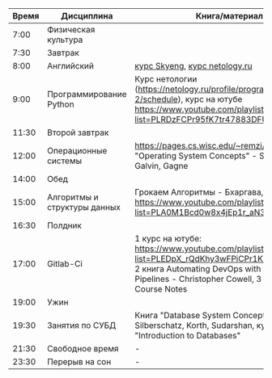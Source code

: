 | Время  | Дисциплина                       | Книга/материал |
|--------|----------------------------------|----------------|
| 7:00   | Физическая культура               |          |
| 7:30   | Завтрак                           |  |
| 8:00   | Английский                        | [курс Skyeng](Skyeng.ru), [курс netology.ru](https://netology.ru/profile/program/eng-it/schedule) |
| 9:00  | Программирование Python           | Курс нетологии (https://netology.ru/profile/program/devpy-2/schedule), курс на ютубе https://www.youtube.com/playlist?list=PLRDzFCPr95fK7tr47883DFUbm4GeOjjc0 | - |
| 11:30   | Второй завтрак                            |  | - |
| 12:00  | Операционные системы              | https://pages.cs.wisc.edu/~remzi/OSTEP/, книга "Operating System Concepts" - Silberschatz, Galvin, Gagne | - |
| 14:00   | Обед                            |  | - |
| 15:00  | Алгоритмы и структуры данных      | Грокаем Алгоритмы - Бхаргава, https://www.youtube.com/playlist?list=PLA0M1Bcd0w8x4jEp1r_aN3xlnlbfx9RQ2 | Перерыв на обед (14:00-15:00) |
| 16:30   | Полдник                            |  | - |
| 17:00  | Gitlab-Ci                         | 1 курс на ютубе: https://www.youtube.com/playlist?list=PLEDpX_rQdKhy3wFPiCPr1KUWE6Xf6EOKx, 2 книга Automating DevOps with GitLab CI/CD Pipelines - Christopher Cowell, 3 Gitlab CI Course Notes | Полдник (16:30-17:00) |
| 19:00   | Ужин                            |  | - |
| 19:30  | Занятия по СУБД                   | Книга "Database System Concepts" - Silberschatz, Korth, Sudarshan, курс на Coursera "Introduction to Databases" | Ужин (19:00-20:00) |
| 21:30  | Свободное время                   | -              | -                     |
| 23:30  | Перерыв на сон                    | -              | -                     |
